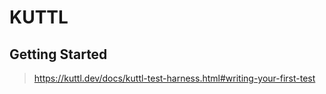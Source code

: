 # KUTTL

## Getting Started

> <https://kuttl.dev/docs/kuttl-test-harness.html#writing-your-first-test>

